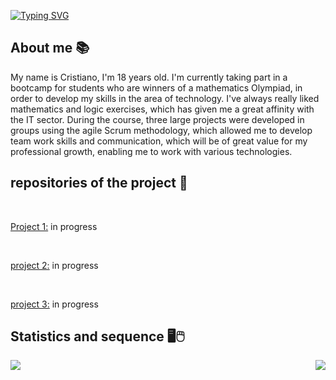 [![Typing SVG](https://readme-typing-svg.herokuapp.com?size=40&color=0069FFF6&center=true&vCenter=true&width=1000&lines=Desenvolvedor+web;Full-stack+java)](https://git.io/typing-svg)

## **About me** 📚

My name is Cristiano, I'm 18 years old. I'm currently taking part in a bootcamp for students who are winners of a mathematics Olympiad, in order to develop my skills in the area of technology. I've always really liked mathematics and logic exercises, which has given me a great affinity with the IT sector. During the course, three large projects were developed in groups using the agile Scrum methodology, which allowed me to develop team work skills and communication, which will be of great value for my professional growth, enabling me to work with various technologies.

## **repositories of the project** 📖
<br>

<u>Project 1:</u> in progress

<br>

<u>project 2:</u> in progress

<br>

<u>project 3:</u> in progress
<br>

## **Statistics and sequence** 🖥🖱


<a href="https://github.com/Cr7stian8/Cr7stian8">
  <img align="left" src="https://github-readme-stats.vercel.app/api/top-langs/?username=Cr7stian8&layout=DEMO" />
</a>
<a href="https://git.io/streak-stats">
  <img align="right" src="http://github-readme-streak-stats.herokuapp.com?user=Cr7stian8&theme=highcontrast&date_format=j%2Fn%5B%2FY%5D&sideNums=3E63FF&stroke=3651DD&ring=2656DD&dates=000000&fire=FF0000&background=FFFFFF&currStreakLabel=FF0000&border=FFFFFF&currStreakNum=FF0000&sideLabels=000000" />
</a>
